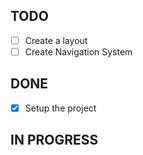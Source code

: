 ## TODO

- [ ] Create a layout
- [ ] Create Navigation System

## DONE

- [x] Setup the project

## IN PROGRESS
